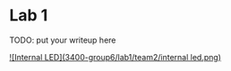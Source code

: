 # Lab 1

TODO: put your writeup here

[![Internal LED](3400-group6/lab1/team2/internal led.png)](https://drive.google.com/file/d/0B1r9QYTd8YNrNDVkeWtic3RsVTg/view?usp=sharing "Internal LED")
